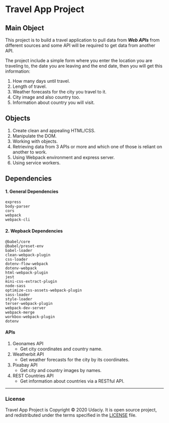 # Travel App Project

## Main Object

This project is to build a travel application to pull data from **_Web APIs_** from different sources and some API will be required to get data from another API.

The project include a simple form where you enter the location you are traveling to, the date you are leaving and the end date, then you will get this information:

1. How many days until travel.
2. Length of travel.
3. Weather forecasts for the city you travel to it.
4. City image and also country too.
5. Information about country you will visit.

## Objects

1. Create clean and appealing HTML/CSS.
2. Manipulate the DOM.
3. Working with objects.
4. Retrieving data from 3 APIs or more and which one of those is reliant on another to work.
5. Using Webpack environment and express server.
6. Using service workers.

## Dependencies

#### 1. General Dependencies

```
express
body-parser
cors
webpack
webpack-cli
```

#### 2. Wepback Dependencies

```
@babel/core
@babel/preset-env
babel-loader
clean-webpack-plugin
css-loader
dotenv-flow-webpack
dotenv-webpack
html-webpack-plugin
jest
mini-css-extract-plugin
node-sass
optimize-css-assets-webpack-plugin
sass-loader
style-loader
terser-webpack-plugin
webpack-dev-server
webpack-merge
workbox-webpack-plugin
dotenv
```

#### APIs

1. Geonames API
   - Get city coordinates and country name.
2. Weatherbit API
   - Get weather forecasts for the city by its coordinates.
3. Pixabay API
   - Get city and country images by names.
4. REST Countries API
   - Get information about countries via a RESTful API.

---

### License

Travel App Project is Copyright © 2020 Udaciy.
It is open source project, and redistributed under the terms specified in the
[LICENSE] file.

[license]: https://github.com/mero2online/Project_5_-_Travel_App/blob/master/LICENSE
